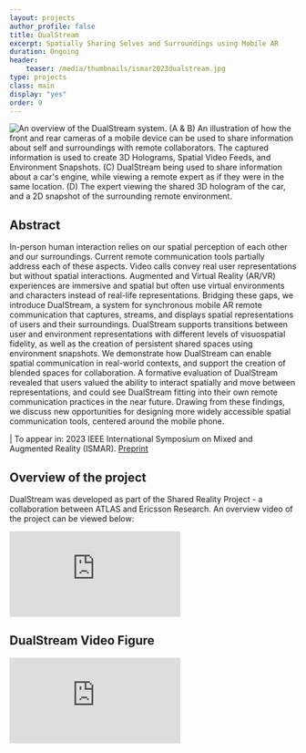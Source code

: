```yaml
---
layout: projects
author_profile: false
title: DualStream
excerpt: Spatially Sharing Selves and Surroundings using Mobile AR
duration: Ongoing
header:
    teaser: /media/thumbnails/ismar2023dualstream.jpg
type: projects
class: main
display: "yes"
order: 9
---
```


![An overview of the DualStream system. (A \& B) An illustration of how the front and rear cameras of a mobile device can be used to share information about self and surroundings with remote collaborators. The captured information is used to create 3D Holograms, Spatial Video Feeds, and Environment Snapshots. (C) DualStream being used to share information about a car's engine, while viewing a remote expert as if they were in the same location. (D) The expert viewing the shared 3D hologram of the car, and a 2D snapshot of the surrounding remote environment.](\media\dualstream\dualstream-teaser.jpg)

## Abstract
In-person human interaction relies on our spatial perception of each other and our surroundings. Current remote communication tools partially address each of these aspects. Video calls convey real user representations but without spatial interactions. Augmented and Virtual Reality (AR/VR) experiences are immersive and spatial but often use virtual environments and characters instead of real-life representations. Bridging these gaps, we introduce DualStream, a system for synchronous mobile AR remote communication that captures, streams, and displays spatial representations of users and their surroundings. DualStream supports transitions between user and environment representations with different levels of visuospatial fidelity, as well as the creation of persistent shared spaces using environment snapshots. We demonstrate how DualStream can enable spatial communication in real-world contexts, and support the creation of blended spaces for collaboration. A formative evaluation of DualStream revealed that users valued the ability to interact spatially and move between representations, and could see DualStream fitting into their own remote communication practices in the near future. Drawing from these findings, we discuss new opportunities for designing more widely accessible spatial communication tools, centered around the mobile phone.

| To appear in: 2023 IEEE International Symposium on Mixed and Augmented Reality (ISMAR). [Preprint](https://arxiv.org/abs/2309.00842)

## Overview of the project

DualStream was developed as part of the Shared Reality Project - a collaboration between ATLAS and Ericsson Research. An overview video of the project can be viewed below:

<iframe class = "video" src="https://www.youtube.com/watch?v=X5AKgEwPaeA" frameborder="0" allow="accelerometer; autoplay; encrypted-media; gyroscope; picture-in-picture" allowfullscreen></iframe>

## DualStream Video Figure

<iframe class = "video" src="https://www.youtube.com/watch?v=_2HN7OgZIis" frameborder="0" allow="accelerometer; autoplay; encrypted-media; gyroscope; picture-in-picture" allowfullscreen></iframe>